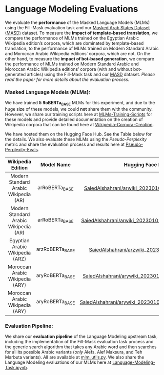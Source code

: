 # Language Modeling Evaluations

We evaluate the **performance** of the Masked Language Models (MLMs) using the Fill-Mask evaluation task and our [Masked Arab States Dataset (MASD)](https://github.com/SaiedAlshahrani/performance-implications/tree/main/Language-Modeling-Evals/MASD) dataset. To measure the **impact of template-based translation**, we compare the performance of MLMs trained on the Egyptian Arabic Wikipedia edition’s corpora, which are dominated by template-based translation, to the performance of MLMs trained on Modern Standard Arabic and Moroccan Arabic Wikipedia editions’ corpora, which are not. On the other hand, to measure the **impact of bot-based generation**, we compare the performance of MLMs trained on Modern Standard Arabic and Moroccan Arabic Wikipedia editions’ corpora (with and without bot-generated articles) using the Fill-Mask task and our [MASD](https://github.com/SaiedAlshahrani/performance-implications/tree/main/Language-Modeling-Evals/MASD) dataset. *Please read the paper for more details about the evaluation process.*


### Masked Language Models (MLMs):
We have trained **5 RoBERTa<sub>BASE</sub>** MLMs for this experiment, and due to the huge size of these models, we could **not** share them with the community. However, we share our training scripts here at [MLMs-Training-Scripts](https://github.com/SaiedAlshahrani/performance-implications/tree/main/Language-Modeling-Evals/MLMs-Training-Scripts) for these models and provide detailed documentation on the creation of Wikipedia corpora that can be found here at [Wikipedia-Corpora-Creation](https://github.com/SaiedAlshahrani/performance-implications/tree/main/Wikipedia-Corpora-Creation).

We have hosted them on the Hugging Face Hub. See the Table below for the details. We also evaluate these MLMs using the *Pseudo-Perplexity* metric and share the evaluation process and results here at [Pseudo-Perplexity-Evals](https://github.com/SaiedAlshahrani/performance-implications/tree/main/Language-Modeling-Evals/Pseudo-Perplexity-Evals).

| Wikipedia Edition     | Model Name | Hugging Face Link |
| :----: | :----: |:----: |
| Modern Standard Arabic Wikipedia (AR)| arRoBERTa<sub>BASE</sub> | [SaiedAlshahrani/arwiki\_20230101\_roberta\_mlm\_bots](https://huggingface.co/SaiedAlshahrani/arwiki_20230101_roberta_mlm_bots)|
| Modern Standard Arabic Wikipedia (AR)| arRoBERTa<sub>BASE</sub> | [SaiedAlshahrani/arwiki\_20230101\_roberta\_mlm\_nobots](https://huggingface.co/SaiedAlshahrani/arwiki_20230101_roberta_mlm_nobots)|
| Egyptian Arabic Wikipedia (ARZ)| arzRoBERTa<sub>BASE</sub> | [SaiedAlshahrani/arzwiki\_20230101\_roberta\_mlm](https://huggingface.co/SaiedAlshahrani/arzwiki_20230101_roberta_mlm)|
| Moroccan Arabic Wikipedia (ARY)| aryRoBERTa<sub>BASE</sub> | [SaiedAlshahrani/arywiki\_20230101\_roberta\_mlm\_bots](https://huggingface.co/SaiedAlshahrani/arywiki_20230101_roberta_mlm_bots)|
| Moroccan Arabic Wikipedia (ARY)| aryRoBERTa<sub>BASE</sub> | [SaiedAlshahrani/arywiki\_20230101\_roberta\_mlm\_nobots](https://huggingface.co/SaiedAlshahrani/arywiki_20230101_roberta_mlm_nobots)|

 
### Evaluation Pipeline:
We share our **evaluation pipeline** of the Language Modeling upstream task, including the implementation of the Fill-Mask evaluation task process and the generic search algorithm that takes any Arabic word and then searches for all its possible Arabic variants (*only* Alefs, Alef Maksura, and Teh Marbuta variants). All are available at [mlm_utils.py](https://github.com/SaiedAlshahrani/performance-implications/blob/main/Language-Modeling-Evals/mlm_utils.py). We also share the Language Modeling evaluations of our MLMs here at [Language-Modeling-Task.ipynb](https://github.com/SaiedAlshahrani/performance-implications/blob/main/Language-Modeling-Evals/Language-Modeling-Task.ipynb).